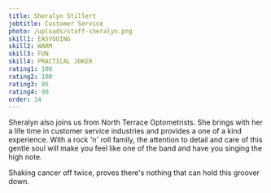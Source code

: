 ```yaml
---
title: Sheralyn Stillert
jobtitle: Customer Service
photo: /uploads/staff-sheralyn.png
skill1: EASYGOING
skill2: WARM
skill3: FUN
skill4: PRACTICAL JOKER
rating1: 100
rating2: 100
rating3: 95
rating4: 90
order: 14
---
```


Sheralyn also joins us from North Terrace Optometrists. She brings with her a life time in customer service industries and provides a one of a kind experience. With a rock 'n' roll family, the attention to detail and care of this gentle soul will make you feel like one of the band and have you singing the high note.

Shaking cancer off twice, proves there's nothing that can hold this groover down.
